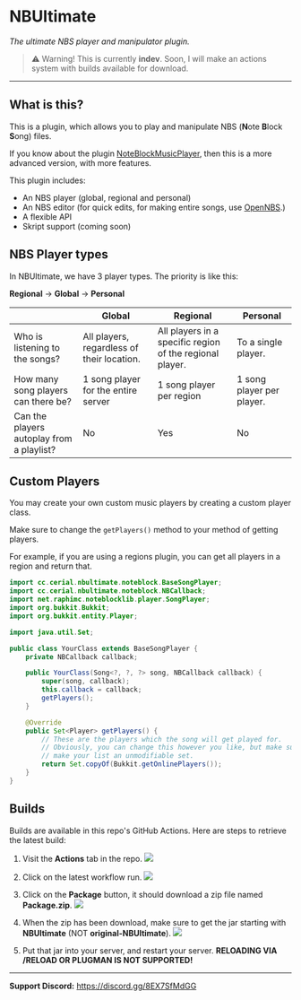 # NBUltimate
*The ultimate NBS player and manipulator plugin.*

> :warning: Warning! This is currently **indev**. Soon, I will make an actions system with builds available for download.

--- 

## What is this?
This is a plugin, which allows you to play and manipulate NBS (**N**ote **B**lock **S**ong) files.

If you know about the plugin [NoteBlockMusicPlayer](https://www.spigotmc.org/resources/noteblockmusicplayer.37295/), then this is a more advanced version, with more features.

This plugin includes:
- An NBS player (global, regional and personal)
- An NBS editor (for quick edits, for making entire songs, use [OpenNBS](https://opennbs.org).)
- A flexible API
- Skript support (coming soon)

## NBS Player types
In NBUltimate, we have 3 player types. The priority is like this:

**Regional** -> **Global** -> **Personal**

|                                           | Global                                     | Regional                                                 | Personal                  |
|-------------------------------------------|--------------------------------------------|----------------------------------------------------------|---------------------------|
| Who is listening to the songs?            | All players, regardless of their location. | All players in a specific region of the regional player. | To a single player.       |
| How many song players can there be?       | 1 song player for the entire server        | 1 song player per region                                 | 1 song player per player. |
| Can the players autoplay from a playlist? | No                                         | Yes                                                      | No                        |

## Custom Players
You may create your own custom music players by creating a custom player class.

Make sure to change the `getPlayers()` method to your method of getting players.

For example, if you are using a regions plugin, you can get all players in a region and return that.

```java
import cc.cerial.nbultimate.noteblock.BaseSongPlayer;
import cc.cerial.nbultimate.noteblock.NBCallback;
import net.raphimc.noteblocklib.player.SongPlayer;
import org.bukkit.Bukkit;
import org.bukkit.entity.Player;

import java.util.Set;

public class YourClass extends BaseSongPlayer {
    private NBCallback callback;

    public YourClass(Song<?, ?, ?> song, NBCallback callback) {
        super(song, callback);
        this.callback = callback;
        getPlayers();
    }

    @Override
    public Set<Player> getPlayers() {
        // These are the players which the song will get played for.
        // Obviously, you can change this however you like, but make sure to
        // make your list an unmodifiable set.
        return Set.copyOf(Bukkit.getOnlinePlayers());
    }
}
```

## Builds
Builds are available in this repo's GitHub Actions. Here are steps to retrieve the latest build:

1. Visit the **Actions** tab in the repo. 
![](http://media.eternalsproperty.online/u/16335dcf-edf9-4dc7-a10b-5533d7bafcf1.png)

2. Click on the latest workflow run.
![](http://media.eternalsproperty.online/u/f24547e7-43f8-447f-b6dd-20c58c05d40f.png)

3. Click on the **Package** button, it should download a zip file named **Package.zip**.
![](http://media.eternalsproperty.online/u/c723388b-39d9-42b1-9b84-ea4f1ec71240.png)

4. When the zip has been download, make sure to get the jar starting with **NBUltimate** (NOT **original-NBUltimate**).
![](http://media.eternalsproperty.online/u/eec79b3e-33ac-4cc3-9681-f3783411a405.png)

5. Put that jar into your server, and restart your server. **RELOADING VIA /RELOAD OR PLUGMAN IS NOT SUPPORTED!**

---

**Support Discord:** https://discord.gg/8EX7SfMdGG